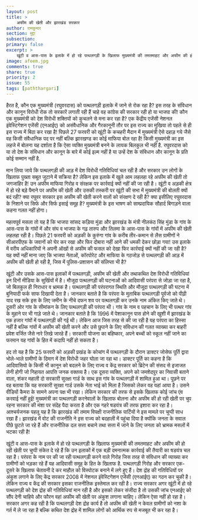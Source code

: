 ```yaml
---
layout: post
title: >
    अफीम की खेती और झारखंड सरकार
author: रामकुमार
section: मुद्दा
subsection:
primary: false
excerpt: >
    खूंटी व आस-पास के इलाके में हो रहे पत्थलगड़ी के खिलाफ मुख्यमंत्री की तमतमाहट और अफीम की हो रही खेती पर चुप्पी संकेत दे रहे हैं कि उन इलाकों में एक बड़ी दमनात्मक कार्रवाई की तैयारी का षडयंत्र चल रहा है। परंपरा के नाम पर की जा रही पत्थलगड़ी करने वाले गिरोह जिस तरह से संविधान की व्याख्या कर ग्रामीणों को भड़का रहे हैं यह आदिवासी समूह् के हित के खिलाफ है.
image: afeem.jpg
comments: true
share: true
priority: 2
issue: 55
tags: [paththargari]
---
```


हैरत है, कौन एक मुख्यमंत्री (रघुवरदास) को पत्थलगड़ी इलाके में जाने से रोक रहा है? इस तरह के संविधान और कानून विरोधी रोक तो सरकारें लगाती रही हैं चाहे वह कांग्रेस की सरकार रही हो या भाजपा की! कौन एक मुख्यमंत्री को देश विरोधी शक्तियों को कुचलने से मना कर रहा है? एक केंद्रीय एजेंसी नेशनल इंवेस्टिगेशन एजेंसी (एनआईए) को असंवैधानिक और गैरकानूनी तौर पर इस राज्य का मुखिया तो पहले से ही इस राज्य में बिठा कर रखा है!  पिछले 27 फरवरी को खूंटी के कचहरी मैदान में मुख्यमंत्री ऐसे दहाड़ गये जैसे वह किसी संवैधानिक पद पर नहीं बल्कि झारखण्ड का कोई माफिया बोल रहा है! किसी मुख्यमंत्री का इस लहजे में बोलना यह दर्शाता है कि ऐसा व्यक्ति मुख्यमंत्री बनने के लायक बिलकुल भी नहीं है. रघुवरदास को या तो देश के संविधान और कानून के बारे में कोई इल्म नहीं है या उन्हें देश के संविधान और कानून के प्रति कोई सम्मान नहीं है.

मान लिया जाये कि पत्थलगड़ी की आड़ में देश विरोधी गतिविधियां चल रही है और सरकार उन लोगों के खिलाफ पुख्ता सबूत जुटाने में सक्रिया है? लेकिन इस इलाके में खुले आम लहलहा रहे अफीम की खेती तो जगजाहिर है! उन अफीम माफिया गिरोह व संरक्षक पर कार्रवाई क्यों नहीं की जा रही है। खूंटी व अड़की क्षेत्र में हो रहे बड़े पैमाने पर अफीम की खेती और उसकी तस्करी पर खूंटी की सभा में मुख्यमंत्री की बोलती क्यों बदं रही? क्या रघुवर सरकार इस अफीम की खेती करने वालों को संरक्षण दे रही है? क्या इसीलिए रघुवरदास के निशाने पर सिर्फ और सिर्फ इसाई समूह है? मुख्यमंत्री के इस भाषण को साम्प्रदायिक सौहार्द बिगाड़ने वाला कहना गलत नहीं होगा।

महत्वपूर्व मसला तो यह है कि भाजपा सांसद कड़िया मुंडा और झारखंड के मंत्री नीलकंठ सिंह मुंडा के गांव के आस-पास के गांवों में और संघ व भाजपा के गढ़ तारुप और तिलमा के आस-पास के गांवों में अफीम की खेती लहलहा रही है। पिछले 21 फरवरी को अड़की के कुरुंगा गांव के  करीब तीर-कमान से लैस ग्रामीणों ने सीआरपीएफ के जवानों को घेर कर रखा और फिर दोबारा नहीं आने की धमकी देकर छोड़ा गया! उस इलाके में वरीय अधिकारियों ने अपनी ऑखों से अफीम की फसल को देखा फिर कार्रवाई क्यों नहीं की जा रही है? यह क्यों नहीं माना जाए कि भाजपा नेताओं, कॉरपोरेट और माफिया के गठजोड़ से पत्थलगड़ी की आड़ में अफीम की खेती हो रही है, जिस में पुलिस-प्रशासन की संलिप्ता भी है?

खूंटी और उसके आस-पास इलाकों में पत्थलगड़ी, अफीम की खेती और तथाकथित देश विरोधी गतिविधियां इन दिनों मीडिया के सुर्खियों में है। मौजूदा पत्थलगड़ी की घटनाओं को आदिवासी परंपरा से जोड़ा जा रहा है, जो बिलकुल ही निराधार व भ्रामक है। पत्थलगड़ी की परंपरागत स्थिति और मौजूदा पत्थलगड़ी की घटना में बुनियादी फर्क साफ दिखायी देता है। जानकार बताते है कि परंपरा के मुताबिक पत्थलगड़ी पूर्वजो को पीढ़ी याद रख सके इस के लिए जमीन के नीचे दफन शव पर पत्थलगड़ी कर उनके नाम अंकित किए जाते थे। दूसरी ओर गांव के सीमांकन के लिए पत्थलगड़ी की परंपरा थी। गांव के नाम व पहचान के लिए भी पत्थर गांव के मुहाने पर भी गाड़े जाते थे। जानकार बताते है कि 1996 में पेशाकानून पास होने की खुशी में झारखंड के एक हजार गांवों में पत्थलगड़ी की गई थी। लेकिन आज जिस तरह से की जा रही है यह परंपरा का हिस्सा नहीं है बल्कि गांवों में अफीम की खेती करने और उसे छुपाने के लिए संविधान की गलत व्याख्या कर बाहरी प्रवेश वर्जित जैसे नारे लिखे जारहे हैं। सरकारी योजना का बहिष्कार, अपने बच्चों को स्कूल नहीं जाने का फरमान यह गांवों के हित में कदापि नहीं हो सकता है।

हद तो यह है कि 25 फरवरी को अड़की प्रखंड के कोचांग में पत्थलगड़ी के दौरान डाक्टर जोसेफ पूर्ति द्वारा भोले-भाले ग्रामीणों के दिमाग में देश विरोधी जहर घोला जा रहा था। डाक्टर पूर्ति का कहना है कि आदिवासियो के किसी भी कानून को बदलने के लिए राज्य व केंद्र सरकार को ब्रिटेन की संसद से इजाजत लेनी होगी जो निहायत आपत्ति जनक वक्तव्य है। एक दूसरा व्यक्ति, अपने को जमशेदपुर का निवासी बताने वाला, शंकर महाली दो सरकारी सुरक्षा गार्ड के साथ इस गांव के पत्थलगड़ी में शामिल हुआ था। पूछने पर वह बताया कि यह सरकारी सुरक्षा गार्ड उसके नेता भाई को मिला है जिसको लेकर वह यहां आया है। उसने वीडियों कैमरा के सामने अपना पक्ष भी रखा। लेकिन सरकार की तरफ से इसके खिलाफ कोई जांच एंव करवाई नहीं हुई! मुख्यमंत्री का पत्थलगड़ी करनेवालों के खिलाफ बोलना और अफीम की हो रही खेती पर चुप रहना सरकार की मंशा पर संदेह पैदा करता है और एक गहरे षडयंत्र की तरफ इशारा कर रहा है। आश्चर्यजनक पहलू यह है कि झारखंड की तमाम विपक्षी राजनीतिक पार्टियों ने इस मामले पर चुप्पी साध रखा हैं। झारखंड में वोट की राजनीति ने इस राज्य को बदहाली में पहुंचा दिया है क्योंकि जनता के सवाल पीछे छुटते जा रहे हैं और राजनीतिक दल सत्ता बचाने तथा सत्ता में जाने के लिए जनता को भ्रामक मसलों में भटका रही है!

खूंटी व आस-पास के इलाके में हो रहे पत्थलगड़ी के खिलाफ मुख्यमंत्री की तमतमाहट और अफीम की हो रही खेती पर चुप्पी संकेत दे रहे हैं कि उन इलाकों में एक बड़ी दमनात्मक कार्रवाई की तैयारी का षडयंत्र चल रहा है। परंपरा के नाम पर की जा रही पत्थलगड़ी करने वाले गिरोह जिस तरह से संविधान की व्याख्या कर ग्रामीणों को भड़का रहे हैं यह आदिवासी समूह् के हित के खिलाफ है. पत्थलगड़ी गिरोह और सरकार एक- दूसरे के खिलाफ चेतावनी दे कर माहौल को विस्पोटक बनाने में लगे हुए हैं। देश द्रोह की गतिविधियों पर अंकुश लगाने के लिए केंद्र सरकार 2008 में नेशनल इंवेस्टिगेशन एजेंसी (एनआईए) का गठन कर चुकी है। लेकिन राज्य व केंद्र की सरकार इसका राजनीतिक इस्तेमाल कर रही है। राज्य सरकार अगर खूंटी में हो रहे पत्थलगड़ी को देश द्रोह की गतिविधियां मान रही है और इसको लेकर संजीदा है तो उसकी जांच एनआईए को सौंप देनी चाहिये और फौरन वहां अफीम की खेती पर अंकुश लगाना चाहिए। लेकिन ऐसा नहीं हो रहा है। सरकार अगर कह रही है कि पत्थलगड़ी देश द्रोह कार्य है तो अफीम की खेती न केवल ग्रामीणों को नशा के गर्त में ले जा रहा है बल्कि कथित देश द्रोह में शामिल लोगों को आर्थिक रुप से मजबूत भी कर रहा है।